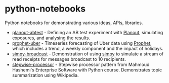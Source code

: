 # python-notebooks
Python notebooks for demonstrating various ideas, APIs, libraries.

- [planout-abtest](https://github.com/samuelleach/python-notebooks/blob/master/planout-abtest/1.0-planout-abtest-analysis.ipynb) - Defining an AB test experiment with [Planout](https://facebook.github.io/planout/), simulating exposures, and analysing the results.
- [prophet-uber](https://github.com/samuelleach/python-notebooks/blob/master/prophet-uber/1.0-sl-prophet-uber.ipynb) - Timeseries forecasting of Uber data using [Prophet](https://facebookincubator.github.io/prophet/), which includes a trend, a weekly component and the impact of holidays.
- [simpy-broadcast](https://github.com/samuelleach/python-notebooks/blob/master/simpy-broadcast/1.0-sl-simpy-message.ipynb) - Demonstration of using [simpy](https://simpy.readthedocs.io/en/latest/) to simulate a stream of read receipts for messages broadcast to 10 recipients.
- [stepwise-processor](https://github.com/samuelleach/python-notebooks/blob/master/stepwise-processor/1.0-sl-stepwise-processor.ipynb) - Stepwise processor pattern from Mahmoud Hashemi's Enterprise Software with Python course. Demonstrates topic summarization using Wikipedia.
